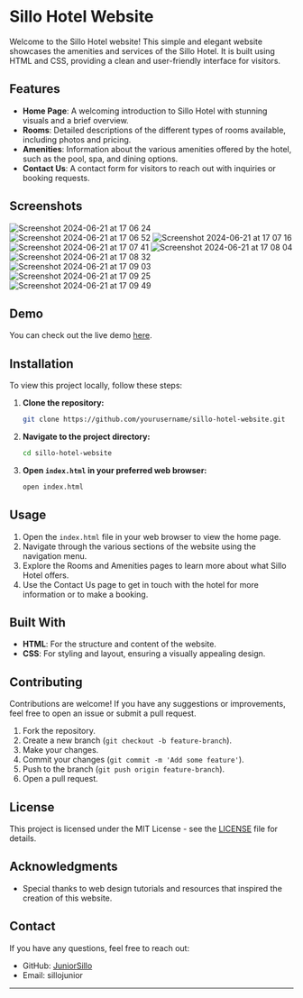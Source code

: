 # Sillo Hotel Website

Welcome to the Sillo Hotel website! This simple and elegant website showcases the amenities and services of the Sillo Hotel. It is built using HTML and CSS, providing a clean and user-friendly interface for visitors.

## Features

- **Home Page**: A welcoming introduction to Sillo Hotel with stunning visuals and a brief overview.
- **Rooms**: Detailed descriptions of the different types of rooms available, including photos and pricing.
- **Amenities**: Information about the various amenities offered by the hotel, such as the pool, spa, and dining options.
- **Contact Us**: A contact form for visitors to reach out with inquiries or booking requests.

## Screenshots
![Screenshot 2024-06-21 at 17 06 24](https://github.com/JuniorSillo/HOTEL_WEBSITE/assets/123242158/1e8b75d7-f05b-49ac-b03a-e4faf79ba90e)
![Screenshot 2024-06-21 at 17 06 52](https://github.com/JuniorSillo/HOTEL_WEBSITE/assets/123242158/683251d3-b9cb-40d2-bd92-0f364613514d)
![Screenshot 2024-06-21 at 17 07 16](https://github.com/JuniorSillo/HOTEL_WEBSITE/assets/123242158/9b1ead20-0e36-476a-b794-4abd475a3a3e)
![Screenshot 2024-06-21 at 17 07 41](https://github.com/JuniorSillo/HOTEL_WEBSITE/assets/123242158/2959cb54-413b-48dd-afe0-cf62e60da3e6)
![Screenshot 2024-06-21 at 17 08 04](https://github.com/JuniorSillo/HOTEL_WEBSITE/assets/123242158/7fea7457-6cfb-44fa-bc85-e1127744367e)
![Screenshot 2024-06-21 at 17 08 32](https://github.com/JuniorSillo/HOTEL_WEBSITE/assets/123242158/c8fdf015-03ed-434d-b409-472d8da7d0b3)
![Screenshot 2024-06-21 at 17 09 03](https://github.com/JuniorSillo/HOTEL_WEBSITE/assets/123242158/8e5c334f-3307-46ba-9c03-706136c92995)
![Screenshot 2024-06-21 at 17 09 25](https://github.com/JuniorSillo/HOTEL_WEBSITE/assets/123242158/d599b036-124a-4cf2-9091-f4198d023ab9)
![Screenshot 2024-06-21 at 17 09 49](https://github.com/JuniorSillo/HOTEL_WEBSITE/assets/123242158/bda02db5-9155-48ba-b95b-bfdd39799c70)







## Demo

You can check out the live demo [here](#).

## Installation

To view this project locally, follow these steps:

1. **Clone the repository:**

   ```bash
   git clone https://github.com/yourusername/sillo-hotel-website.git
   ```

2. **Navigate to the project directory:**

   ```bash
   cd sillo-hotel-website
   ```

3. **Open `index.html` in your preferred web browser:**

   ```bash
   open index.html
   ```

## Usage

1. Open the `index.html` file in your web browser to view the home page.
2. Navigate through the various sections of the website using the navigation menu.
3. Explore the Rooms and Amenities pages to learn more about what Sillo Hotel offers.
4. Use the Contact Us page to get in touch with the hotel for more information or to make a booking.

## Built With

- **HTML**: For the structure and content of the website.
- **CSS**: For styling and layout, ensuring a visually appealing design.

## Contributing

Contributions are welcome! If you have any suggestions or improvements, feel free to open an issue or submit a pull request.

1. Fork the repository.
2. Create a new branch (`git checkout -b feature-branch`).
3. Make your changes.
4. Commit your changes (`git commit -m 'Add some feature'`).
5. Push to the branch (`git push origin feature-branch`).
6. Open a pull request.

## License

This project is licensed under the MIT License - see the [LICENSE](LICENSE) file for details.

## Acknowledgments

- Special thanks to web design tutorials and resources that inspired the creation of this website.

## Contact

If you have any questions, feel free to reach out:

- GitHub: [JuniorSillo](https://github.com/JuniorSillo)
- Email: sillojunior

---

